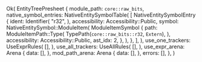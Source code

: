 Ok(
    EntityTreePresheet {
        module_path: `core::raw_bits`,
        native_symbol_entries: NativeEntitySymbolTable(
            [
                NativeEntitySymbolEntry {
                    ident: Identifier(
                        "r32",
                    ),
                    accessibility: Accessibility::Public,
                    symbol: NativeEntitySymbol::ModuleItem(
                        ModuleItemSymbol {
                            path: ModuleItemPath::Type(
                                TypePath(`core::raw_bits::r32`, `Extern`),
                            ),
                            accessibility: Accessibility::Public,
                            ast_idx: 2,
                        },
                    ),
                },
            ],
        ),
        use_one_trackers: UseExprRules(
            [],
        ),
        use_all_trackers: UseAllRules(
            [],
        ),
        use_expr_arena: Arena {
            data: [],
        },
        mod_path_arena: Arena {
            data: [],
        },
        errors: [],
    },
)